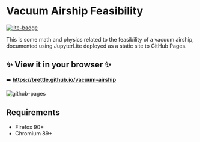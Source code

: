 # Vacuum Airship Feasibility

[![lite-badge](https://jupyterlite.rtfd.io/en/latest/_static/badge.svg)](https://brettle.github.io/vacuum-airship)

This is some math and physics related to the feasibility of a vacuum airship, documented using JupyterLite deployed as a static site to GitHub Pages.

## ✨ View it in your browser ✨

➡️ **https://brettle.github.io/vacuum-airship**

![github-pages](https://user-images.githubusercontent.com/591645/120649478-18258400-c47d-11eb-80e5-185e52ff2702.gif)

## Requirements

- Firefox 90+
- Chromium 89+
